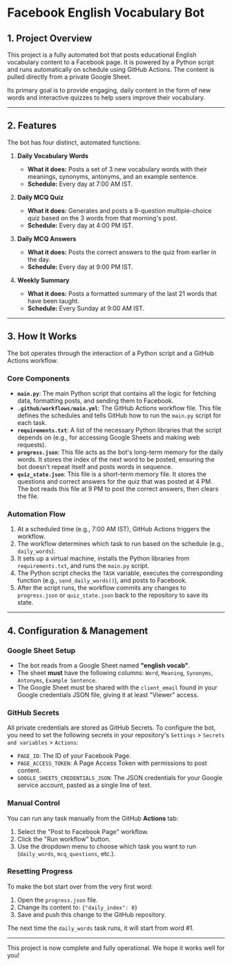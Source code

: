 # Facebook English Vocabulary Bot

## 1. Project Overview

This project is a fully automated bot that posts educational English vocabulary content to a Facebook page. It is powered by a Python script and runs automatically on schedule using GitHub Actions. The content is pulled directly from a private Google Sheet.

Its primary goal is to provide engaging, daily content in the form of new words and interactive quizzes to help users improve their vocabulary.

---

## 2. Features

The bot has four distinct, automated functions:

1.  **Daily Vocabulary Words**
    *   **What it does:** Posts a set of 3 new vocabulary words with their meanings, synonyms, antonyms, and an example sentence.
    *   **Schedule:** Every day at 7:00 AM IST.

2.  **Daily MCQ Quiz**
    *   **What it does:** Generates and posts a 9-question multiple-choice quiz based on the 3 words from that morning's post.
    *   **Schedule:** Every day at 4:00 PM IST.

3.  **Daily MCQ Answers**
    *   **What it does:** Posts the correct answers to the quiz from earlier in the day.
    *   **Schedule:** Every day at 9:00 PM IST.

4.  **Weekly Summary**
    *   **What it does:** Posts a formatted summary of the last 21 words that have been taught.
    *   **Schedule:** Every Sunday at 9:00 AM IST.

---

## 3. How It Works

The bot operates through the interaction of a Python script and a GitHub Actions workflow.

### Core Components

*   **`main.py`**: The main Python script that contains all the logic for fetching data, formatting posts, and sending them to Facebook.
*   **`.github/workflows/main.yml`**: The GitHub Actions workflow file. This file defines the schedules and tells GitHub how to run the `main.py` script for each task.
*   **`requirements.txt`**: A list of the necessary Python libraries that the script depends on (e.g., for accessing Google Sheets and making web requests).
*   **`progress.json`**: This file acts as the bot's long-term memory for the daily words. It stores the index of the next word to be posted, ensuring the bot doesn't repeat itself and posts words in sequence.
*   **`quiz_state.json`**: This file is a short-term memory file. It stores the questions and correct answers for the quiz that was posted at 4 PM. The bot reads this file at 9 PM to post the correct answers, then clears the file.

### Automation Flow

1.  At a scheduled time (e.g., 7:00 AM IST), GitHub Actions triggers the workflow.
2.  The workflow determines which task to run based on the schedule (e.g., `daily_words`).
3.  It sets up a virtual machine, installs the Python libraries from `requirements.txt`, and runs the `main.py` script.
4.  The Python script checks the `TASK` variable, executes the corresponding function (e.g., `send_daily_words()`), and posts to Facebook.
5.  After the script runs, the workflow commits any changes to `progress.json` or `quiz_state.json` back to the repository to save its state.

---

## 4. Configuration & Management

### Google Sheet Setup

*   The bot reads from a Google Sheet named **"english vocab"**.
*   The sheet **must** have the following columns: `Word`, `Meaning`, `Synonyms`, `Antonyms`, `Example Sentence`.
*   The Google Sheet must be shared with the `client_email` found in your Google credentials JSON file, giving it at least "Viewer" access.

### GitHub Secrets

All private credentials are stored as GitHub Secrets. To configure the bot, you need to set the following secrets in your repository's `Settings` > `Secrets and variables` > `Actions`:

*   `PAGE_ID`: The ID of your Facebook Page.
*   `PAGE_ACCESS_TOKEN`: A Page Access Token with permissions to post content.
*   `GOOGLE_SHEETS_CREDENTIALS_JSON`: The JSON credentials for your Google service account, pasted as a single line of text.

### Manual Control

You can run any task manually from the GitHub **Actions** tab:
1.  Select the "Post to Facebook Page" workflow.
2.  Click the "Run workflow" button.
3.  Use the dropdown menu to choose which task you want to run (`daily_words`, `mcq_questions`, etc.).

### Resetting Progress

To make the bot start over from the very first word:
1.  Open the `progress.json` file.
2.  Change its content to: `{"daily_index": 0}`
3.  Save and push this change to the GitHub repository.

The next time the `daily_words` task runs, it will start from word #1.

---

This project is now complete and fully operational. We hope it works well for you!
